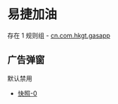 # 易捷加油

存在 1 规则组 - [cn.com.hkgt.gasapp](/src/apps/cn.com.hkgt.gasapp.ts)

## 广告弹窗

默认禁用

- [快照-0](https://i.gkd.li/i/12744270)
